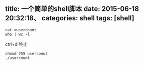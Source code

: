 title: 一个简单的shell脚本
date: 2015-06-18 20:32:18、
categories: shell
tags: [shell]
---

	cat >usercount
	who | wc -l

ctrl+d 终止
	
	chmod 755 userconut
	./usercount
	
